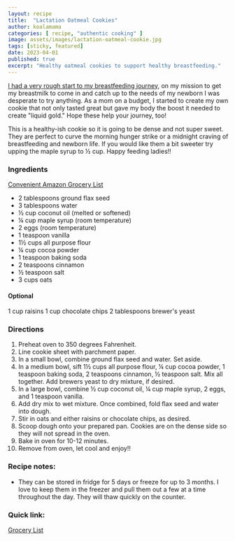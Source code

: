 ```yaml
---
layout: recipe
title:  "Lactation Oatmeal Cookies"
author: koalamama
categories: [ recipe, "authentic cooking" ]
image: assets/images/lactation-oatmeal-cookie.jpg
tags: [sticky, featured]
date: 2023-04-01
published: true
excerpt: "Healthy oatmeal cookies to support healthy breastfeeding."
---
```


<a href="{{site.baseurl}}/extra-breast-pumps-and-parts">I had a very rough start to my breastfeeding journey</a>, on my mission to get my breastmilk to come in and catch up to the needs of my newborn I was desperate to try anything. As a mom on a budget, I started to create my own cookie that not only tasted great but gave my body the boost it needed to create "liquid gold." Hope these help your journey, too!

This is a healthy-ish cookie so it is going to be dense and not super sweet. They are perfect to curve the morning hunger strike or a midnight craving of breastfeeding and newborn life. If you would like them a bit sweeter try upping the maple syrup to ½ cup.  Happy feeding ladies!! 


### Ingredients

<a target="_blank" href="https://www.amazon.com/hz/wishlist/ls/317E48X8J4GZU?&linkCode=ll2&tag=koalaco-20&linkId=276e22ce4e5846f5e70de6f5f390bb7f&language=en_US&ref_=as_li_ss_tl">Convenient Amazon Grocery List</a>

- 2 tablespoons ground flax seed
- 3 tablespoons water
- ½ cup coconut oil (melted or softened)
- ¼ cup maple syrup (room temperature)
- 2 eggs (room temperature)
- 1 teaspoon vanilla
- 1½ cups all purpose flour
- ¼ cup cocoa powder
- 1 teaspoon baking soda
- 2 teaspoons cinnamon
- ½ teaspoon salt
- 3 cups oats

#### Optional
1 cup raisins
1 cup chocolate chips
2 tablespoons brewer's yeast

### Directions

1. Preheat oven to 350 degrees Fahrenheit.
2. Line cookie sheet with parchment paper.
3. In a small bowl, combine ground flax seed and water. Set aside.
4. In a medium bowl, sift 1½ cups all purpose flour, ¼ cup cocoa powder, 1 teaspoon baking soda, 2 teaspoons cinnamon, ½ teaspoon salt. Mix all together. Add brewers yeast to dry mixture, if desired.
5. In a large bowl, combine ½ cup coconut oil, ¼ cup maple syrup, 2 eggs, and 1 teaspoon vanilla.
6. Add dry mix to wet mixture. Once combined, fold flax seed and water into dough.
7. Stir in oats and either raisins or chocolate chips, as desired.
8. Scoop dough onto your prepared pan. Cookies are on the dense side so they will not spread in the oven.
9. Bake in oven for 10-12 minutes.
10. Remove from oven, let cool and enjoy!!

### Recipe notes:
- They can be stored in fridge for 5 days or freeze for up to 3 months. I love to keep them in the freezer and pull them out a few at a time throughout the day. They will thaw quickly on the counter.


### Quick link:

<a target="_blank" href="https://www.amazon.com/hz/wishlist/ls/317E48X8J4GZU?&linkCode=ll2&tag=koalaco-20&linkId=276e22ce4e5846f5e70de6f5f390bb7f&language=en_US&ref_=as_li_ss_tl">Grocery List</a>
